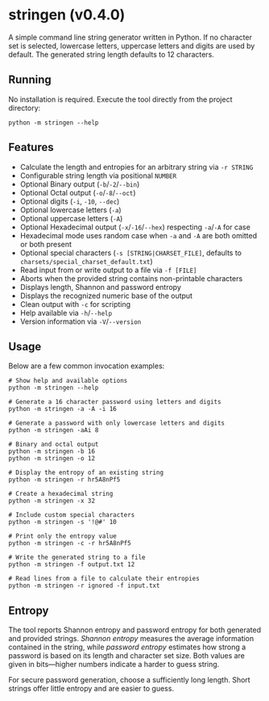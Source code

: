 # stringen (v0.4.0)

A simple command line string generator written in Python. If no character set
is selected, lowercase letters, uppercase letters and digits are used by
default. The generated string length defaults to 12 characters.

## Running

No installation is required. Execute the tool directly from the project
directory:

```shell
python -m stringen --help
```

## Features

- Calculate the length and entropies for an arbitrary string via `-r STRING`
- Configurable string length via positional `NUMBER`
- Optional Binary output (`-b`/`-2`/`--bin`)
- Optional Octal output (`-o`/`-8`/`--oct`)
- Optional digits (`-i`, `-10`, `--dec`)
- Optional lowercase letters (`-a`)
- Optional uppercase letters (`-A`)
- Optional Hexadecimal output (`-x`/`-16`/`--hex`) respecting `-a`/`-A` for case
- Hexadecimal mode uses random case when `-a` and `-A` are both omitted or both present
- Optional special characters (`-s [STRING|CHARSET_FILE]`, defaults to `charsets/special_charset_default.txt`)
- Read input from or write output to a file via `-f [FILE]`
- Aborts when the provided string contains non-printable characters
- Displays length, Shannon and password entropy
- Displays the recognized numeric base of the output
- Clean output with `-c` for scripting
- Help available via `-h`/`--help`
- Version information via `-V`/`--version`

## Usage

Below are a few common invocation examples:

```shell
# Show help and available options
python -m stringen --help

# Generate a 16 character password using letters and digits
python -m stringen -a -A -i 16

# Generate a password with only lowercase letters and digits
python -m stringen -aAi 8

# Binary and octal output
python -m stringen -b 16
python -m stringen -o 12

# Display the entropy of an existing string
python -m stringen -r hr5A8nPf5

# Create a hexadecimal string
python -m stringen -x 32

# Include custom special characters
python -m stringen -s '!@#' 10

# Print only the entropy value
python -m stringen -c -r hr5A8nPf5

# Write the generated string to a file
python -m stringen -f output.txt 12

# Read lines from a file to calculate their entropies
python -m stringen -r ignored -f input.txt
```

## Entropy

The tool reports Shannon entropy and password entropy for both generated and
provided strings. *Shannon entropy* measures the average information contained
in the string, while *password entropy* estimates how strong a password is based
on its length and character set size. Both values are given in bits&mdash;higher
numbers indicate a harder to guess string.

For secure password generation, choose a sufficiently long length.
Short strings offer little entropy and are easier to guess.
